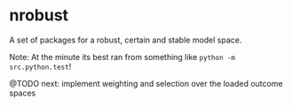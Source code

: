 # nrobust

A set of packages for a robust, certain and stable model space.

Note: At the minute its best ran from something like `python -m src.python.test`!

@TODO next: implement weighting and selection over the loaded outcome spaces